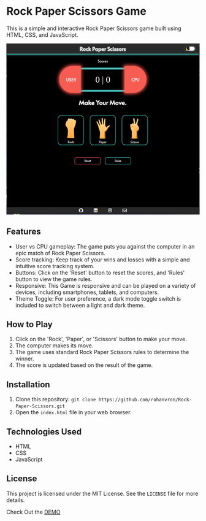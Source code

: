 # Rock Paper Scissors Game

This is a simple and interactive Rock Paper Scissors game built using HTML, CSS, and JavaScript.

<p align="center">
  <img  src="https://github.com/rohanvron/Rock-Paper-Scissors/blob/master/img/updatedui.PNG?raw=true">
</p>

## Features

- User vs CPU gameplay: The game puts you against the computer in an epic match of Rock Paper Scissors.
- Score tracking: Keep track of your wins and losses with a simple and intuitive score tracking system.
- Buttons: Click on the 'Reset' button to reset the scores, and 'Rules' button to view the game rules.
- Responsive: This Game is responsive and can be played on a variety of devices, including smartphones, tablets, and computers.
- Theme Toggle: For user preference, a dark mode toggle switch is included to switch between a light and dark theme.

## How to Play

1. Click on the 'Rock', 'Paper', or 'Scissors' button to make your move.
2. The computer makes its move.
3. The game uses standard Rock Paper Scissors rules to determine the winner.
4. The score is updated based on the result of the game.

## Installation

1. Clone this repository: `git clone https://github.com/rohanvron/Rock-Paper-Scissors.git`
2. Open the `index.html` file in your web browser.

## Technologies Used

- HTML
- CSS
- JavaScript

## License

This project is licensed under the MIT License. See the `LICENSE` file for more details.

Check Out the <a href="https://rohanvron.github.io/Rock-Paper-Scissors/"> DEMO </a>
